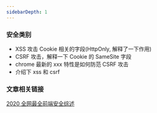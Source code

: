 ```yaml
---
sidebarDepth: 1
---
```


### 安全类别

- XSS 攻击 Cookie 相关的字段(HttpOnly, 解释了一下作用)
- CSRF 攻击，解释一下 Cookie 的 SameSite 字段
- chrome 最新的 xxx 特性是如何防范 CSRF 攻击
- 介绍下 xss 和 csrf

### 文章相关链接

[2020 全网最全前端安全综述](https://juejin.cn/post/6898124066063024136)
